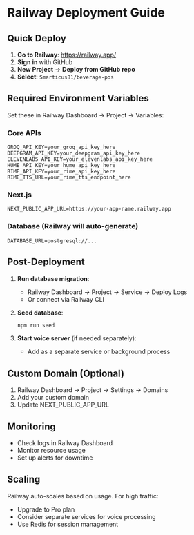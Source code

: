# Railway Deployment Guide

## Quick Deploy

1. **Go to Railway**: https://railway.app/
2. **Sign in** with GitHub
3. **New Project** → **Deploy from GitHub repo**
4. **Select**: `Smarticus81/beverage-pos`

## Required Environment Variables

Set these in Railway Dashboard → Project → Variables:

### Core APIs
```
GROQ_API_KEY=your_groq_api_key_here
DEEPGRAM_API_KEY=your_deepgram_api_key_here
ELEVENLABS_API_KEY=your_elevenlabs_api_key_here
HUME_API_KEY=your_hume_api_key_here
RIME_API_KEY=your_rime_api_key_here
RIME_TTS_URL=your_rime_tts_endpoint_here
```

### Next.js
```
NEXT_PUBLIC_APP_URL=https://your-app-name.railway.app
```

### Database (Railway will auto-generate)
```
DATABASE_URL=postgresql://...
```

## Post-Deployment

1. **Run database migration**:
   - Railway Dashboard → Project → Service → Deploy Logs
   - Or connect via Railway CLI

2. **Seed database**:
   ```bash
   npm run seed
   ```

3. **Start voice server** (if needed separately):
   - Add as a separate service or background process

## Custom Domain (Optional)

1. Railway Dashboard → Project → Settings → Domains
2. Add your custom domain
3. Update NEXT_PUBLIC_APP_URL

## Monitoring

- Check logs in Railway Dashboard
- Monitor resource usage
- Set up alerts for downtime

## Scaling

Railway auto-scales based on usage. For high traffic:
- Upgrade to Pro plan
- Consider separate services for voice processing
- Use Redis for session management 